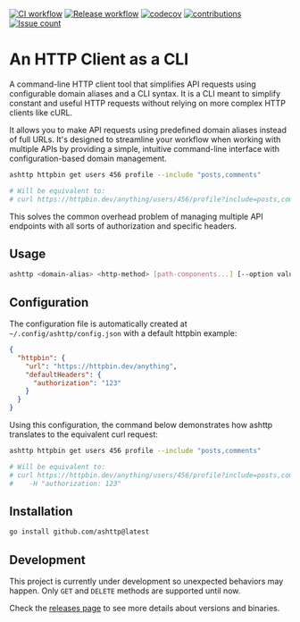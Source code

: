 [![CI workflow](https://github.com/vncsmyrnk/ashttp/actions/workflows/ci.yml/badge.svg)](https://github.com/vncsmyrnk/ashttp/actions/workflows/ci.yml)
[![Release workflow](https://github.com/vncsmyrnk/ashttp/actions/workflows/release.yml/badge.svg)](https://github.com/vncsmyrnk/ashttp/actions/workflows/release.yml)
[![codecov](https://codecov.io/gh/vncsmyrnk/ashttp/graph/badge.svg?token=7SIVVRXK3W)](https://codecov.io/gh/vncsmyrnk/ashttp)
[![contributions](https://img.shields.io/badge/contributions-welcome-brightgreen.svg?style=flat)](https://github.com/vncsmyrnk/ashttp/issues)
[![Issue count](https://img.shields.io/github/issues-search?query=repo%3Avncsmyrnk%2Fashttp%20is%3Aopen&label=open%20issues)](https://github.com/vncsmyrnk/ashttp/issues)

# An HTTP Client as a CLI

A command-line HTTP client tool that simplifies API requests using configurable domain aliases and a CLI syntax. It is a CLI meant to simplify constant and useful HTTP requests without relying on more complex HTTP clients like cURL.

It allows you to make API requests using predefined domain aliases instead of full URLs. It's designed to streamline your workflow when working with multiple APIs by providing a simple, intuitive command-line interface with configuration-based domain management.

```bash
ashttp httpbin get users 456 profile --include "posts,comments"

# Will be equivalent to:
# curl https://httpbin.dev/anything/users/456/profile?include=posts,comments
```

This solves the common overhead problem of managing multiple API endpoints with all sorts of authorization and specific headers.

## Usage

```bash
ashttp <domain-alias> <http-method> [path-components...] [--option value]
```

## Configuration

The configuration file is automatically created at `~/.config/ashttp/config.json` with a default httpbin example:

```json
{
  "httpbin": {
    "url": "https://httpbin.dev/anything",
    "defaultHeaders": {
      "authorization": "123"
    }
  }
}
```

Using this configuration, the command below demonstrates how ashttp translates to the equivalent curl request:

```bash
ashttp httpbin get users 456 profile --include "posts,comments"

# Will be equivalent to:
# curl https://httpbin.dev/anything/users/456/profile?include=posts,comments \
#    -H "authorization: 123"
```

## Installation

```bash
go install github.com/ashttp@latest
```

## Development

This project is currently under development so unexpected behaviors may happen. Only `GET` and `DELETE` methods are supported until now.

Check the [releases page](https://github.com/vncsmyrnk/ashttp/releases) to see more details about versions and binaries.

